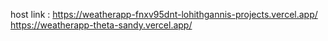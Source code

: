 host link : https://weatherapp-fnxv95dnt-lohithgannis-projects.vercel.app/
https://weatherapp-theta-sandy.vercel.app/
